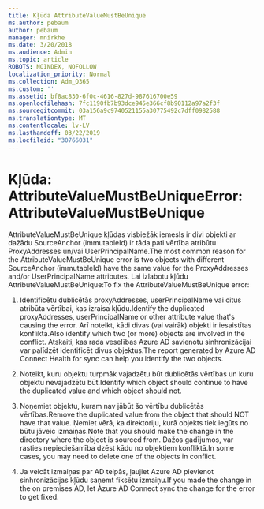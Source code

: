 ```yaml
---
title: Kļūda AttributeValueMustBeUnique
ms.author: pebaum
author: pebaum
manager: mnirkhe
ms.date: 3/20/2018
ms.audience: Admin
ms.topic: article
ROBOTS: NOINDEX, NOFOLLOW
localization_priority: Normal
ms.collection: Adm_O365
ms.custom: ''
ms.assetid: bf8ac830-6f0c-4616-827d-987616700e59
ms.openlocfilehash: 7fc1190fb7b93dce945e366cf8b90112a97a2f3f
ms.sourcegitcommit: 03a156a9c9740521155a30775492c7dff0982588
ms.translationtype: MT
ms.contentlocale: lv-LV
ms.lasthandoff: 03/22/2019
ms.locfileid: "30766031"
---
```

# <a name="error-attributevaluemustbeunique"></a><span data-ttu-id="1e0b7-102">Kļūda: AttributeValueMustBeUnique</span><span class="sxs-lookup"><span data-stu-id="1e0b7-102">Error: AttributeValueMustBeUnique</span></span>

<span data-ttu-id="1e0b7-103">AttributeValueMustBeUnique kļūdas visbiežāk iemesls ir divi objekti ar dažādu SourceAnchor (immutableId) ir tāda pati vērtība atribūtu ProxyAddresses un/vai UserPrincipalName.</span><span class="sxs-lookup"><span data-stu-id="1e0b7-103">The most common reason for the AttributeValueMustBeUnique error is two objects with different SourceAnchor (immutableId) have the same value for the ProxyAddresses and/or UserPrincipalName attributes.</span></span> <span data-ttu-id="1e0b7-104">Lai izlabotu kļūdu AttributeValueMustBeUnique:</span><span class="sxs-lookup"><span data-stu-id="1e0b7-104">To fix the AttributeValueMustBeUnique error:</span></span>
  
1. <span data-ttu-id="1e0b7-105">Identificētu dublicētās proxyAddresses, userPrincipalName vai citus atribūta vērtībai, kas izraisa kļūdu.</span><span class="sxs-lookup"><span data-stu-id="1e0b7-105">Identify the duplicated proxyAddresses, userPrincipalName or other attribute value that's causing the error.</span></span> <span data-ttu-id="1e0b7-106">Arī noteikt, kādi divas (vai vairāk) objekti ir iesaistītas konfliktā.</span><span class="sxs-lookup"><span data-stu-id="1e0b7-106">Also identify which two (or more) objects are involved in the conflict.</span></span> <span data-ttu-id="1e0b7-107">Atskaiti, kas rada veselības Azure AD savienotu sinhronizācijai var palīdzēt identificēt divus objektus.</span><span class="sxs-lookup"><span data-stu-id="1e0b7-107">The report generated by Azure AD Connect Health for sync can help you identify the two objects.</span></span>
    
2. <span data-ttu-id="1e0b7-108">Noteikt, kuru objektu turpmāk vajadzētu būt dublicētās vērtības un kuru objektu nevajadzētu būt.</span><span class="sxs-lookup"><span data-stu-id="1e0b7-108">Identify which object should continue to have the duplicated value and which object should not.</span></span>
    
3. <span data-ttu-id="1e0b7-109">Noņemiet objektu, kuram nav jābūt šo vērtību dublicētās vērtības.</span><span class="sxs-lookup"><span data-stu-id="1e0b7-109">Remove the duplicated value from the object that should NOT have that value.</span></span> <span data-ttu-id="1e0b7-110">Ņemiet vērā, ka direktoriju, kurā objekts tiek iegūts no būtu jāveic izmaiņas.</span><span class="sxs-lookup"><span data-stu-id="1e0b7-110">Note that you should make the change in the directory where the object is sourced from.</span></span> <span data-ttu-id="1e0b7-111">Dažos gadījumos, var rasties nepieciešamība dzēst kādu no objektiem konfliktā.</span><span class="sxs-lookup"><span data-stu-id="1e0b7-111">In some cases, you may need to delete one of the objects in conflict.</span></span>
    
4. <span data-ttu-id="1e0b7-112">Ja veicāt izmaiņas par AD telpās, ļaujiet Azure AD pievienot sinhronizācijas kļūdu saņemt fiksētu izmaiņu.</span><span class="sxs-lookup"><span data-stu-id="1e0b7-112">If you made the change in the on premises AD, let Azure AD Connect sync the change for the error to get fixed.</span></span>
    

